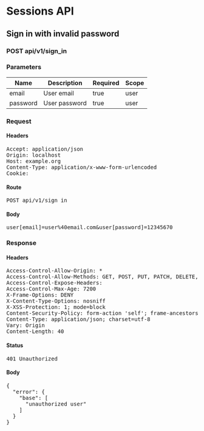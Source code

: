 # Sessions API

## Sign in with invalid password

### POST api/v1/sign_in

### Parameters

| Name | Description | Required | Scope |
|------|-------------|----------|-------|
| email | User email | true | user |
| password | User password | true | user |

### Request

#### Headers

<pre>Accept: application/json
Origin: localhost
Host: example.org
Content-Type: application/x-www-form-urlencoded
Cookie: </pre>

#### Route

<pre>POST api/v1/sign_in</pre>

#### Body

<pre>user[email]=user%40email.com&user[password]=12345670</pre>

### Response

#### Headers

<pre>Access-Control-Allow-Origin: *
Access-Control-Allow-Methods: GET, POST, PUT, PATCH, DELETE, OPTIONS, HEAD
Access-Control-Expose-Headers: 
Access-Control-Max-Age: 7200
X-Frame-Options: DENY
X-Content-Type-Options: nosniff
X-XSS-Protection: 1; mode=block
Content-Security-Policy: form-action &#39;self&#39;; frame-ancestors &#39;self&#39;; base-uri &#39;self&#39;; default-src &#39;none&#39;; script-src &#39;self&#39;; connect-src &#39;self&#39;; img-src &#39;self&#39; https: data:; style-src &#39;self&#39; &#39;unsafe-inline&#39; https:; font-src &#39;self&#39;; object-src &#39;none&#39;; plugin-types application/pdf; child-src &#39;self&#39;; frame-src &#39;self&#39;; media-src &#39;self&#39;
Content-Type: application/json; charset=utf-8
Vary: Origin
Content-Length: 40</pre>

#### Status

<pre>401 Unauthorized</pre>

#### Body

<pre>{
  "error": {
    "base": [
      "unauthorized user"
    ]
  }
}</pre>
